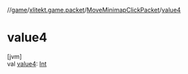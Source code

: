 //[game](../../../index.md)/[xlitekt.game.packet](../index.md)/[MoveMinimapClickPacket](index.md)/[value4](value4.md)

# value4

[jvm]\
val [value4](value4.md): [Int](https://kotlinlang.org/api/latest/jvm/stdlib/kotlin/-int/index.html)
